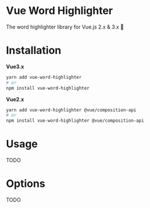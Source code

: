 # Vue Word Highlighter

The word highlighter library for Vue.js 2.x & 3.x 💅

# Installation

**Vue3.x**
```bash
yarn add vue-word-highlighter
# or
npm install vue-word-highlighter
```

**Vue2.x**
```bash
yarn add vue-word-highlighter @vue/composition-api
# or
npm install vue-word-highlighter @vue/composition-api
```

# Usage
TODO

# Options
TODO
